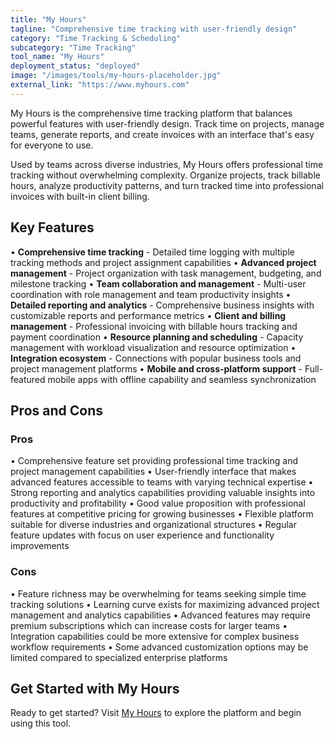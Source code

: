 ```yaml
---
title: "My Hours"
tagline: "Comprehensive time tracking with user-friendly design"
category: "Time Tracking & Scheduling"
subcategory: "Time Tracking"
tool_name: "My Hours"
deployment_status: "deployed"
image: "/images/tools/my-hours-placeholder.jpg"
external_link: "https://www.myhours.com"
---
```

My Hours is the comprehensive time tracking platform that balances powerful features with user-friendly design. Track time on projects, manage teams, generate reports, and create invoices with an interface that's easy for everyone to use.

Used by teams across diverse industries, My Hours offers professional time tracking without overwhelming complexity. Organize projects, track billable hours, analyze productivity patterns, and turn tracked time into professional invoices with built-in client billing.

## Key Features

• **Comprehensive time tracking** - Detailed time logging with multiple tracking methods and project assignment capabilities
• **Advanced project management** - Project organization with task management, budgeting, and milestone tracking
• **Team collaboration and management** - Multi-user coordination with role management and team productivity insights
• **Detailed reporting and analytics** - Comprehensive business insights with customizable reports and performance metrics
• **Client and billing management** - Professional invoicing with billable hours tracking and payment coordination
• **Resource planning and scheduling** - Capacity management with workload visualization and resource optimization
• **Integration ecosystem** - Connections with popular business tools and project management platforms
• **Mobile and cross-platform support** - Full-featured mobile apps with offline capability and seamless synchronization

## Pros and Cons

### Pros
• Comprehensive feature set providing professional time tracking and project management capabilities
• User-friendly interface that makes advanced features accessible to teams with varying technical expertise
• Strong reporting and analytics capabilities providing valuable insights into productivity and profitability
• Good value proposition with professional features at competitive pricing for growing businesses
• Flexible platform suitable for diverse industries and organizational structures
• Regular feature updates with focus on user experience and functionality improvements

### Cons
• Feature richness may be overwhelming for teams seeking simple time tracking solutions
• Learning curve exists for maximizing advanced project management and analytics capabilities
• Advanced features may require premium subscriptions which can increase costs for larger teams
• Integration capabilities could be more extensive for complex business workflow requirements
• Some advanced customization options may be limited compared to specialized enterprise platforms

## Get Started with My Hours

Ready to get started? Visit [My Hours](https://www.myhours.com/) to explore the platform and begin using this tool.